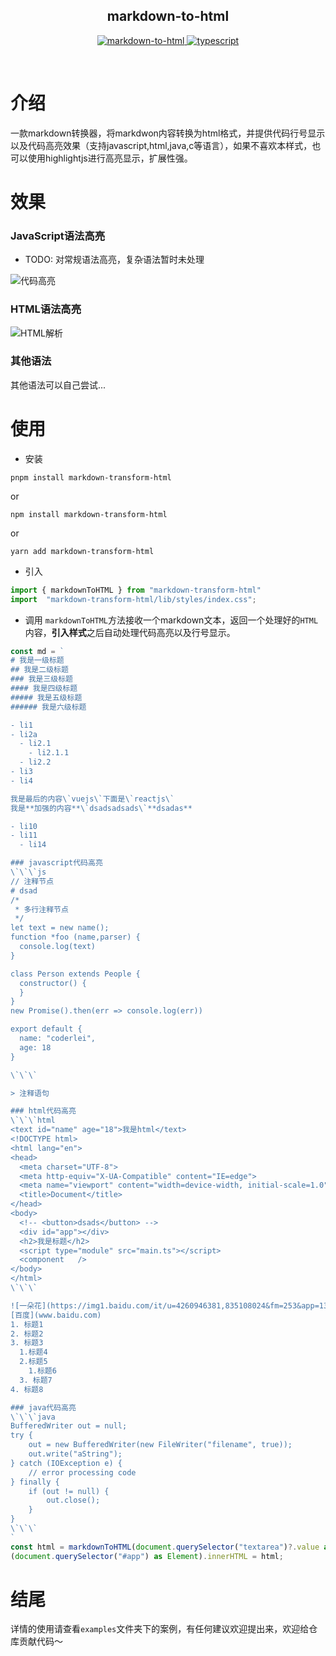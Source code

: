 <div align="center">
	<h2>markdown-to-html</h2>
	<p align="center">
	    <a href="https://github.com/Acmenlei/markdown-to-html/tree/master" target="_blank">
	        <img src="https://img.shields.io/badge/markdown--to--html-1.1-orange" alt="markdown-to-html">
	    </a>
		<a href="https://www.tslang.cn/" target="_blank">
	        <img src="https://img.shields.io/badge/typescript-%3E4.0.0-blue" alt="typescript">
	    </a>
	</p>
	<p>&nbsp;</p>
</div>

# 介绍
一款markdown转换器，将markdwon内容转换为html格式，并提供代码行号显示以及代码高亮效果（支持javascript,html,java,c等语言），如果不喜欢本样式，也可以使用highlightjs进行高亮显示，扩展性强。

# 效果
### JavaScript语法高亮
- TODO: 对常规语法高亮，复杂语法暂时未处理

![代码高亮](https://p9-juejin.byteimg.com/tos-cn-i-k3u1fbpfcp/8f56b11e22f14013985ebcc84a0bd070~tplv-k3u1fbpfcp-watermark.image?)
### HTML语法高亮
![HTML解析](https://p9-juejin.byteimg.com/tos-cn-i-k3u1fbpfcp/6c2e8256b7c445cb8a1786aca55047f7~tplv-k3u1fbpfcp-watermark.image?)
### 其他语法
其他语法可以自己尝试...
# 使用
- 安装
```shell
pnpm install markdown-transform-html
```
or
```shell
npm install markdown-transform-html
```
or
```shell
yarn add markdown-transform-html
```
- 引入
```ts
import { markdownToHTML } from "markdown-transform-html"
import  "markdown-transform-html/lib/styles/index.css";
```
- 调用
`markdownToHTML`方法接收一个markdown文本，返回一个处理好的`HTML`内容，**引入样式**之后自动处理代码高亮以及行号显示。
```ts
const md = `
# 我是一级标题
## 我是二级标题
### 我是三级标题
#### 我是四级标题
##### 我是五级标题
###### 我是六级标题

- li1
- li2a
  - li2.1
    - li2.1.1
  - li2.2
- li3
- li4

我是最后的内容\`vuejs\`下面是\`reactjs\`
我是**加强的内容**\`dsadsadsads\`**dsadas**

- li10
- li11
  - li14

### javascript代码高亮
\`\`\`js
// 注释节点
# dsad
/*
 * 多行注释节点
 */
let text = new name();
function *foo (name,parser) {
  console.log(text)
}

class Person extends People {
  constructor() {
  }
}
new Promise().then(err => console.log(err))

export default {
  name: "coderlei",
  age: 18
}

\`\`\`

> 注释语句

### html代码高亮
\`\`\`html
<text id="name" age="18">我是html</text>
<!DOCTYPE html>
<html lang="en">
<head>
  <meta charset="UTF-8">
  <meta http-equiv="X-UA-Compatible" content="IE=edge">
  <meta name="viewport" content="width=device-width, initial-scale=1.0" />
  <title>Document</title>
</head>
<body>
  <!-- <button>dsads</button> -->
  <div id="app"></div>
  <h2>我是标题</h2>
  <script type="module" src="main.ts"></script>
  <component   />
</body>
</html>
\`\`\`

![一朵花](https://img1.baidu.com/it/u=4260946381,835108024&fm=253&app=138&size=w931&n=0&f=JPEG&fmt=auto?sec=1664125200&t=22f4f6189388e98416c9f814dc3910ec)
[百度](www.baidu.com)
1. 标题1
2. 标题2
3. 标题3
  1.标题4
  2.标题5
    1.标题6
  3. 标题7
4. 标题8

### java代码高亮
\`\`\`java
BufferedWriter out = null;  
try {  
    out = new BufferedWriter(new FileWriter("filename", true));  
    out.write("aString");  
} catch (IOException e) {  
    // error processing code  
} finally {  
    if (out != null) {  
        out.close();  
    }  
}
\`\`\`
`
const html = markdownToHTML(document.querySelector("textarea")?.value as string || md);
(document.querySelector("#app") as Element).innerHTML = html;
```
# 结尾
详情的使用请查看`examples`文件夹下的案例，有任何建议欢迎提出来，欢迎给仓库贡献代码～